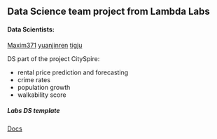 ## Data Science team project from Lambda Labs 
#### Data Scientists: 

[Maxim371](https://github.com/maxim371)
[yuanjinren](https://github.com/yuanjinren)
[tigju](https://github.com/tigju)


DS part of the project CitySpire: 
- rental price prediction and forecasting
- crime rates
- population growth
- walkability score




##### Labs DS template
[Docs](https://docs.labs.lambdaschool.com/data-science/)
